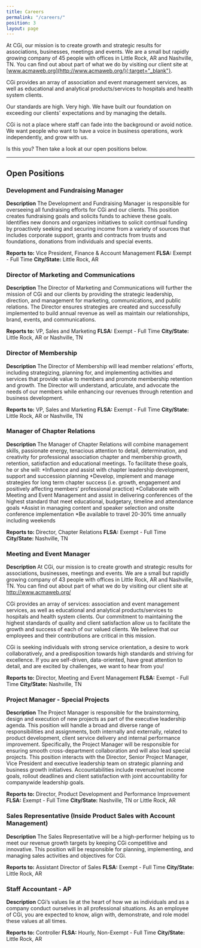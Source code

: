 ```yaml
---
title: Careers
permalink: "/careers/"
position: 3
layout: page
---
```



At CGi, our mission is to create growth and strategic results for associations, businesses, meetings and events.  We are a small but rapidly growing company of 45 people with offices in Little Rock, AR and Nashville, TN.  You can find out about part of what we do by visiting our client site at [www.acmaweb.org](http://www.acmaweb.org/){:target="_blank"}.
 
CGi provides an array of association and event management services, as well as educational and analytical products/services to hospitals and health system clients. 

Our standards are high. Very high. We have built our foundation on exceeding our clients' expectations and by managing the details. 

CGi is not a place where staff can fade into the background or avoid notice. We want people who want to have a voice in business operations, work independently, and grow with us. 

Is this you? Then take a look at our open positions below.

<hr>

## Open Positions


### Development and Fundraising Manager

**Description**
The Development and Fundraising Manager is responsible for overseeing all fundraising efforts for CGi
and our clients. This position creates fundraising goals and solicits funds to achieve these goals.
Identifies new donors and organizes initiatives to solicit continual funding by proactively seeking and securing income from a variety of sources that includes corporate support, grants and contracts from trusts and foundations, donations from individuals and special events.

**Reports to:** Vice President, Finance & Account Management
**FLSA:** Exempt - Full Time
**City/State:** Little Rock, AR



### Director of Marketing and Communications

**Description**
The Director of Marketing and Communications will further the mission of CGi and our clients by providing the strategic leadership, direction, and management for marketing, communications, and public relations. The Director ensures strategies are created and successfully implemented to build annual revenue as well as maintain our relationships, brand, events, and communications.

**Reports to:** VP, Sales and Marketing
**FLSA:** Exempt - Full Time
**City/State:** Little Rock, AR or Nashville, TN



### Director of Membership

**Description**
The Director of Membership will lead member relations’ efforts, including
strategizing, planning for, and implementing activities and services that provide
value to members and promote membership retention and growth. The Director
will understand, articulate, and advocate the needs of our members while
enhancing our revenues through retention and business development.

**Reports to:** VP, Sales and Marketing
**FLSA:** Exempt - Full Time
**City/State:** Little Rock, AR or Nashville, TN



### Manager of Chapter Relations

**Description**
The Manager of Chapter Relations will combine management skills, passionate energy, tenacious attention to detail, determination, and creativity for professional association chapter and membership growth, retention, satisfaction and educational meetings. To facilitate these goals, he or she will:
*Influence and assist with chapter leadership development, support and succession planning
*Develop, implement and manage strategies for long term chapter success (i.e. growth, engagement and positively affecting members’ professional practice)
*Collaborate with Meeting and Event Management and assist in delivering conferences of the highest standard that meet educational, budgetary, timeline and attendance goals
*Assist in managing content and speaker selection and onsite conference implementation
*Be available to travel 20-30% time annually including weekends

**Reports to:** Director, Chapter Relations
**FLSA:** Exempt - Full Time
**City/State:** Nashville, TN



### Meeting and Event Manager

**Description**
At CGi, our mission is to create growth and strategic results for associations, businesses, meetings and events. We are a small but rapidly growing company of 43 people with offices in Little Rock, AR and Nashville, TN. You can find out about part of what we do by visiting our client site at http://www.acmaweb.org/

CGi provides an array of services: association and event management services, as well as educational and analytical products/services to hospitals and health system clients. Our commitment to maintaining the highest standards of quality and client satisfaction allow us to facilitate the growth and success of each of our valued clients. We believe that our employees and their contributions are critical in this mission.

CGi is seeking individuals with strong service orientation, a desire to work collaboratively, and a predisposition towards high standards and striving for excellence. If you are self-driven, data-oriented, have great attention to detail, and are excited by challenges, we want to hear from you!

**Reports to:** Director, Meeting and Event Management
**FLSA:** Exempt - Full Time
**City/State:** Nashville, TN


### Project Manager - Special Projects

**Description**
The Project Manager is responsible for the brainstorming, design and execution of new projects as part of the executive leadership agenda. This position will handle a broad and diverse range of responsibilities and assignments, both internally and externally, related to product development, client service delivery and internal performance improvement. Specifically, the Project Manager will be responsible for ensuring smooth cross-department collaboration and will also lead special projects. This position interacts with the Director, Senior Project Manager, Vice President and executive leadership team on strategic planning and business growth initiatives. Accountabilities include revenue/net income goals, rollout deadlines and client satisfaction with joint accountability for companywide leadership goals.

**Reports to:** Director, Product Development and Performance Improvement
**FLSA:** Exempt - Full Time
**City/State:** Nashville, TN or Little Rock, AR



### Sales Representative (Inside Product Sales with Account Management)

**Description**
The Sales Representative will be a high-performer helping us to meet our revenue growth
targets by keeping CGi competitive and innovative. This position will be responsible for
planning, implementing, and managing sales activities and objectives for CGi.

**Reports to:** Assistant Director of Sales
**FLSA:** Exempt - Full Time
**City/State:** Little Rock, AR



### Staff Accountant - AP

**Description**
CGi’s values lie at the heart of how we as individuals and as a company conduct ourselves in all professional situations. As an employee of CGi, you are expected to know, align with, demonstrate, and role model these values at all times.

**Reports to:** Controller
**FLSA:** Hourly, Non-Exempt - Full Time
**City/State:** Little Rock, AR
